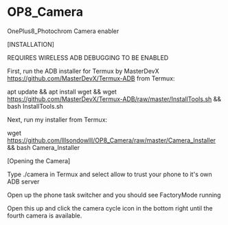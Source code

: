 # OP8_Camera
OnePlus8_Photochrom Camera enabler


[INSTALLATION]

REQUIRES WIRELESS ADB DEBUGGING TO BE ENABLED

First, run the ADB installer for Termux by MasterDevX https://github.com/MasterDevX/Termux-ADB from Termux: 

apt update && apt install wget && wget https://github.com/MasterDevX/Termux-ADB/raw/master/InstallTools.sh && bash InstallTools.sh

Next, run my installer from Termux:

wget https://github.com/lllsondowlll/OP8_Camera/raw/master/Camera_Installer && bash Camera_Installer


[Opening the Camera]

Type ./camera in Termux and select allow to trust your phone to it's own ADB server

Open up the phone task switcher and you should see FactoryMode running

Open this up and click the camera cycle icon in the bottom right until the fourth camera is available.
